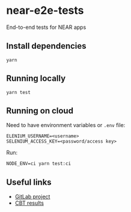 # near-e2e-tests

End-to-end tests for NEAR apps


## Install dependencies

```
yarn
```

## Running locally
```
yarn test
```

## Running on cloud

Need to have environment variables or `.env` file:

```
ELENIUM_USERNAME=<username>
SELENIUM_ACCESS_KEY=<password/access key>
```

Run:
```
NODE_ENV=ci yarn test:ci
```

## Useful links

- [GitLab project](https://gitlab.com/near-protocol/near-e2e-tests)
- [CBT results](https://app.crossbrowsertesting.com/selenium/results)

